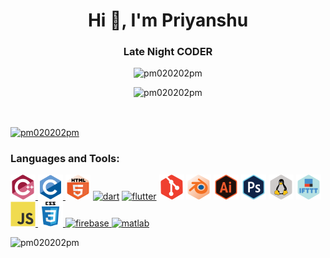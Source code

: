 <h1 align="center">Hi 👋, I'm Priyanshu</h1>
<h3 align="center">Late Night CODER</h3>

<p align="center"> <img src="https://komarev.com/ghpvc/?username=pm020202pm&label=Profile%20views&color=0e75b6&style=flat" alt="pm020202pm" /> </p>


<p align="center"><img width="410" src="https://github-readme-streak-stats.herokuapp.com/?user=pm020202pm&" alt="pm020202pm" /></p>


<p align="left"> <a href="https://twitter.com/" target="blank"><img src="https://img.shields.io/twitter/follow/?logo=twitter&style=for-the-badge" alt="" /></a> </p>

<p align="left">
<a href="https://www.linkedin.com/in/priyanshu-maurya-4ab937249/" target="blank"><img align="center" src="https://raw.githubusercontent.com/rahuldkjain/github-profile-readme-generator/master/src/images/icons/Social/linked-in-alt.svg" alt="pm020202pm" height="33"/></a>&nbsp;&nbsp;&nbsp;
</p>

<h3 align="left">Languages and Tools:</h3>
<p align="left"> 
<a href="https://www.w3schools.com/cpp/" target="_blank" rel="noreferrer">
<img src="https://github.com/pm020202pm/pm020202pm/blob/main/cplusplus.svg" alt="cplusplus" width="40" height="40"/>
<a href="https://www.cprogramming.com/" target="_blank" rel="noreferrer">
<img src="https://raw.githubusercontent.com/devicons/devicon/master/icons/c/c-original.svg" alt="c" width="40" height="40"/> </a>
<a href="https://www.w3.org/html/" target="_blank" rel="noreferrer">
<img src="https://github.com/pm020202pm/pm020202pm/blob/main/html5.svg" alt="html5" width="40" height="40"/></a>
<a href="https://dart.dev" target="_blank" rel="noreferrer">
<img src="https://www.vectorlogo.zone/logos/dartlang/dartlang-icon.svg" alt="dart" width="40" height="40"/></a>
<a href="https://flutter.dev" target="_blank" rel="noreferrer">
<img src="https://www.vectorlogo.zone/logos/flutterio/flutterio-icon.svg" alt="flutter" width="40" height="40"/></a>
</a> <a href="https://git-scm.com/" target="_blank" rel="noreferrer">
<img src="https://github.com/pm020202pm/pm020202pm/blob/main/GIT.svg" alt="git" width="40" height="40"/></a> 
<a href="https://www.blender.org/" target="_blank" rel="noreferrer">
<img src="https://github.com/pm020202pm/pm020202pm/blob/main/blender.svg" alt="blender" width="40" height="40"/></a>
<a href="https://www.adobe.com/in/products/illustrator.html" target="_blank" rel="noreferrer">
<img src="https://github.com/pm020202pm/pm020202pm/blob/main/illustrator.svg" alt="illustrator" width="40" height="40"/></a>
<a href="https://www.photoshop.com/en" target="_blank" rel="noreferrer">
<img src="https://github.com/pm020202pm/pm020202pm/blob/main/photoshop.svg" alt="photoshop" width="40" height="40"/></a>
<a href="https://www.linux.org/" target="_blank" rel="noreferrer">
<img src="https://github.com/pm020202pm/pm020202pm/blob/main/linux.svg" alt="linux" width="40" height="40"/></a>
<a href="https://ifttt.com/" target="_blank" rel="noreferrer">
<img src="https://github.com/pm020202pm/pm020202pm/blob/main/ifttt.svg" alt="ifttt" width="40" height="40"/></a>
<a href="https://developer.mozilla.org/en-US/docs/Web/JavaScript" target="_blank" rel="noreferrer">
<img src="https://raw.githubusercontent.com/devicons/devicon/master/icons/javascript/javascript-original.svg" alt="javascript" width="40" height="40"/> </a> 
<a href="https://www.w3schools.com/css/" target="_blank" rel="noreferrer">
<img src="https://raw.githubusercontent.com/devicons/devicon/master/icons/css3/css3-original-wordmark.svg" alt="css3" width="40" height="40"/> </a>
<a href="https://firebase.google.com/" target="_blank" rel="noreferrer">
<img src="https://www.vectorlogo.zone/logos/firebase/firebase-icon.svg" alt="firebase" width="40" height="40"/> </a>
<a href="https://www.mathworks.com/" target="_blank" rel="noreferrer">
<img src="https://upload.wikimedia.org/wikipedia/commons/2/21/Matlab_Logo.png" alt="matlab" width="40" height="40"/> </a>
</p>

<p><img src="https://github-readme-stats.vercel.app/api/top-langs?username=pm020202pm&show_icons=true&locale=en&layout=compact" alt="pm020202pm" /></p>

